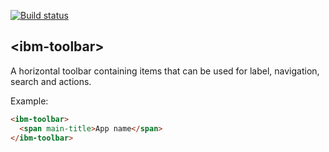 [![Build status][travis-image]][travis-url]

## \<ibm-toolbar\>

A horizontal toolbar containing items that can be used for label, navigation,
search and actions.

Example:
<!---
```
<custom-element-demo>
  <template>
    <script src="../webcomponentsjs/webcomponents-lite.js"></script>
    <link rel="import" href="ibm-toolbar.html">
    <link rel="import" href="ibm-toolbar-logo.html">
    <style>
      body {
        background-color: #f9f9f9;
      }
    </style>
    <next-code-block></next-code-block>
  </template>
</custom-element-demo>
```
-->
```html
<ibm-toolbar>
  <span main-title>App name</span>
</ibm-toolbar>
```

[travis-image]: https://travis-ci.org/IBMResearch/ibm-toolbar.svg?branch=master
[travis-url]: https://travis-ci.org/IBMResearch/ibm-toolbar
